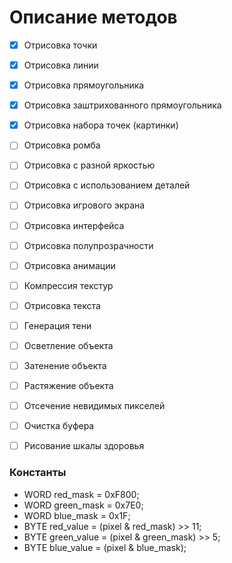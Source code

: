 # Описание методов

- [x] Отрисовка точки
- [x] Отрисовка линии
- [x] Отрисовка прямоугольника
- [x] Отрисовка заштрихованного прямоугольника
- [x] Отрисовка набора точек (картинки)
- [ ] Отрисовка ромба
- [ ] Отрисовка с разной яркостью
- [ ] Отрисовка с использованием деталей
- [ ] Отрисовка игрового экрана
- [ ] Отрисовка интерфейса
- [ ] Отрисовка полупрозрачности
- [ ] Отрисовка анимации
- [ ] Компрессия текстур
- [ ] Отрисовка текста
- [ ] Генерация тени
- [ ] Осветление объекта
- [ ] Затенение объекта
- [ ] Растяжение объекта
- [ ] Отсечение невидимых пикселей
- [ ] Очистка буфера
- [ ] Рисование шкалы здоровья



### Константы
* WORD red_mask = 0xF800;
* WORD green_mask = 0x7E0;
* WORD blue_mask = 0x1F;
* BYTE red_value = (pixel & red_mask) >> 11;
* BYTE green_value = (pixel & green_mask) >> 5;
* BYTE blue_value = (pixel & blue_mask);
